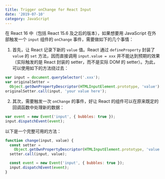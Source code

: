 ```yaml
---
title: Trigger onChange for React Input
date: '2019-07-10'
category: JavaScript
---
```


在 React 16 中（包括 React 15.6 及之后的版本），如果想要用 JavaScript 在外部触发一个 `input` 组件的 `onChange` 事件，需要做如下的几个事情：

1. 首先，让 React 记录下新的 `value` 值。React 通过 `defineProperty` 封装了 `value` 的 `set` 方法，因而直接调用 `input.value = xxx` 并不能达到预期的效果（实际触发的是 React 封装的 setter，而不是实际 DOM 的 setter）。为此，可以使用如下的方法绕过去：

```javascript
var input = document.querySelector('.xxx');
var originalSetter =
  Object.getOwnPropertyDescriptor(HTMLInputElement.prototype, 'value').set;
originalSetter.call(input, 'your value here');
```

2. 其次，需要触发一次 `onChange` 的事件，好让 React 的组件可以在原来既定的回调函数中处理新的数据：

```javascript
var event = new Event('input', { bubbles: true });
input.dispatchEvent(event);
```

以下是一个完整可用的方法：

```javascript
function change(input, value) {
  const setter =
    Object.getOwnPropertyDescriptor(HTMLInputElement.prototype, 'value').set;
  setter.call(input, value);

  const event = new Event('input', { bubbles: true });
  input.dispatchEvent(event);
}
```
